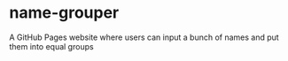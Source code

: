# name-grouper
A GitHub Pages website where users can input a bunch of names and put them into equal groups
